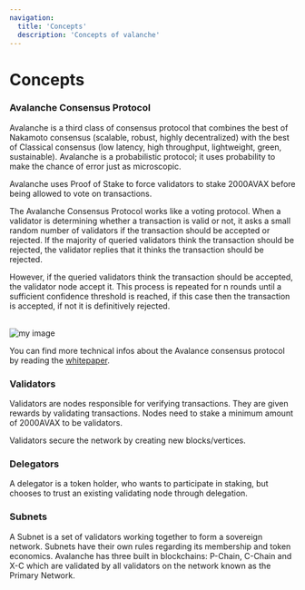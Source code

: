 ```yaml
---
navigation:
  title: 'Concepts'
  description: 'Concepts of valanche'
---
```


# Concepts

### Avalanche Consensus Protocol

Avalanche is a third class of consensus protocol that combines the best of Nakamoto consensus
(scalable, robust, highly decentralized) with the best of Classical consensus (low latency, high throughput, lightweight, green, sustainable).
Avalanche is a probabilistic protocol; it uses probability to make the chance of error just as microscopic.

Avalanche uses Proof of Stake to force validators to stake 2000AVAX before being allowed to vote on transactions.

The Avalanche Consensus Protocol works like a voting protocol. When a validator is determining whether a transaction is valid or not,
it asks a small random number of validators if the transaction should be accepted or rejected.
If the majority of queried validators think the transaction should be rejected, 
the validator replies that it thinks the transaction should be rejected. 

However, if the queried validators think the transaction should be accepted, the validator node accept it. 
This process is repeated for n rounds until a sufficient confidence threshold is reached, 
if this case then the transaction is accepted, if not it is definitively rejected.

<br> ![my image](/img/blockchain/avalanche_consensus.png)<br>

You can find more technical infos about the Avalance consensus protocol by reading the [whitepaper](https://arxiv.org/pdf/1906.08936.pdf).

### Validators
Validators are nodes responsible for verifying transactions. They are given rewards by validating transactions. Nodes need to stake a minimum amount of 2000AVAX to be validators.

Validators secure the network by creating new blocks/vertices.

### Delegators
A delegator is a token holder, who wants to participate in staking, but chooses to trust an existing validating node through delegation.

### Subnets
A Subnet is a set of validators working together to form a sovereign network. Subnets have their own rules regarding its membership and token economics. Avalanche has three built in blockchains: P-Chain, C-Chain and X-C which are validated by all validators on the network known as the Primary Network.
